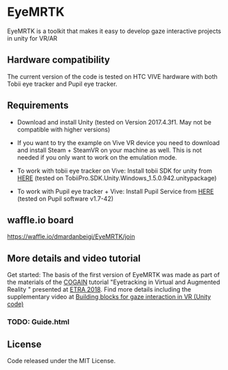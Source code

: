 # EyeMRTK
EyeMRTK is a toolkit that makes it easy to develop gaze interactive projects in unity for VR/AR

## Hardware compatibility
The current version of the code is tested on HTC VIVE hardware with both Tobii eye tracker and Pupil eye tracker. 

## Requirements
* Download and install Unity (tested on Version 2017.4.3f1. May not be compatible with higher versions)
* If you want to try the example on Vive VR device you need to download and install Steam + SteamVR on your machine as well. This is not needed if you only want to work on the emulation mode.  
*  To work with tobii eye tracker on Vive:
Install tobii SDK for unity from [HERE](http://developer.tobiipro.com/unity.html) (tested on TobiiPro.SDK.Unity.Windows_1.5.0.942.unitypackage)

* To work with Pupil eye tracker + Vive:
Install Pupil Service from [HERE](https://github.com/pupil-labs/pupil/releases/tag/v1.7) (tested on Pupil software v1.7-42) 

## waffle.io board 
https://waffle.io/dmardanbeigi/EyeMRTK/join


## More details and video tutorial
Get started: The basis of the first version of EyeMRTK was made as part of the materials of the [COGAIN](https://www.cogain.org) tutorial "Eyetracking in Virtual and Augmented Reality " presented at [ETRA 2018](http://etra.acm.org/2018/tutorials.html#tutorial-5). Find more details including the supplementary video at [Building blocks for gaze interaction in VR (Unity code)](http://www.dmardanbegi.com/tutorials.html)

### TODO: Guide.html


## License
Code released under the MIT License.
